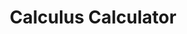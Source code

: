 ---
layout: page
title: Calculus Calculator
description: Solving complex calculus problems in the blink of an eye.
img: assets/img/projects/optiway_1.png
importance: 4
category: Development
related_publications: false
---